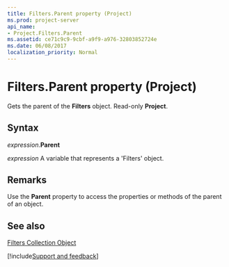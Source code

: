 ```yaml
---
title: Filters.Parent property (Project)
ms.prod: project-server
api_name:
- Project.Filters.Parent
ms.assetid: ce71c9c9-9cbf-a9f9-a976-32803852724e
ms.date: 06/08/2017
localization_priority: Normal
---
```



# Filters.Parent property (Project)

Gets the parent of the  **Filters** object. Read-only **Project**.


## Syntax

_expression_.**Parent**

_expression_ A variable that represents a 'Filters' object.


## Remarks

Use the  **Parent** property to access the properties or methods of the parent of an object.


## See also


[Filters Collection Object](Project.filters.md)

[!include[Support and feedback](~/includes/feedback-boilerplate.md)]